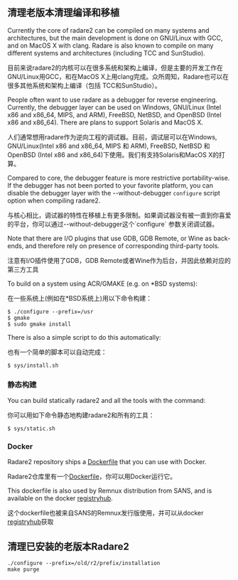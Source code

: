 ## 清理老版本清理编译和移植

Currently the core of radare2 can be compiled on many systems and architectures, but the main development is done on GNU/Linux with GCC, and on MacOS X with clang. Radare is also known to compile on many different systems and architectures \(including TCC and SunStudio\).

目前来说radare2的内核可以在很多系统和架构上编译，但是主要的开发工作在GNU/Linux用GCC，和在MacOS X上用clang完成。众所周知，Radare也可以在很多其他系统和架构上编译（包括 TCC和SunStudio）。

People often want to use radare as a debugger for reverse engineering. Currently, the debugger layer can be used on Windows, GNU/Linux \(Intel x86 and x86\_64, MIPS, and ARM\), FreeBSD, NetBSD, and OpenBSD \(Intel x86 and x86\_64\). There are plans to support Solaris and MacOS X.

人们通常想用radare作为逆向工程的调试器。目前，调试层可以在Windows, GNU/Linux\(Intel x86 and x86\_64, MIPS 和 ARM\), FreeBSD, NetBSD 和 OpenBSD \(Intel x86 and x86\_64\)下使用。我们有支持Solaris和MacOS X的打算。

Compared to core, the debugger feature is more restrictive portability-wise. If the debugger has not been ported to your favorite platform, you can disable the debugger layer with the --without-debugger `configure` script option when compiling radare2.

与核心相比，调试器的特性在移植上有更多限制。如果调试器没有被一直到你喜爱的平台，你可以通过--without-debugger这个\`configure\` 参数关闭调试器。

Note that there are I/O plugins that use GDB, GDB Remote, or Wine as back-ends, and therefore rely on presence of corresponding third-party tools.

注意有I/O插件使用了GDB，GDB Remote或者Wine作为后台，并因此依赖对应的第三方工具

To build on a system using ACR/GMAKE \(e.g. on \*BSD systems\):

在一些系统上\(例如在\*BSD系统上\)用以下命令构建：

```
$ ./configure --prefix=/usr
$ gmake
$ sudo gmake install
```

There is also a simple script to do this automatically:

也有一个简单的脚本可以自动完成：

```
$ sys/install.sh
```

### 静态构建

You can build statically radare2 and all the tools with the command:

你可以用如下命令静态地构建radare2和所有的工具：

```
$ sys/static.sh
```

### Docker

Radare2 repository ships a [Dockerfile](https://github.com/radare/radare2/blob/master/Dockerfile) that you can use with Docker.

Radare2仓库里有一个[Dockerfile](https://legacy.gitbook.com/book/xylearn/radare2book-chinese/edit#)，你可以用Docker运行它。

This dockerfile is also used by Remnux distribution from SANS, and is available on the docker [registryhub](https://registry.hub.docker.com/u/remnux/radare2/).

这个dockerfile也被来自SANS的Remnux发行版使用，并可以从docker [registryhub](https://registry.hub.docker.com/u/remnux/radare2/)获取

## 清理已安装的老版本Radare2

```
./configure --prefix=/old/r2/prefix/installation
make purge
```



